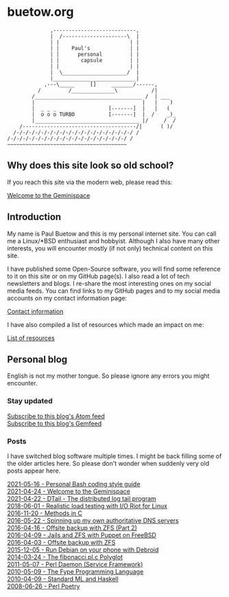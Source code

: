 # buetow.org

```
              ,---------------------------,
              |  /---------------------\  |
              | |                       | |
              | |    Paul's             | |
              | |      personal         | |
              | |       capsule         | |
              | |                       | |
              |  \_____________________/  |
              |___________________________|
            ,---\_____     []     _______/------,
          /         /______________\           /|
        /___________________________________ /  | ___
        |                                   |   |    )
        |  _ _ _                 [-------]  |   |   (
        |  o o o TURBO           [-------]  |  /    _)_
        |__________________________________ |/     /  /
    /-------------------------------------/|      ( )/
  /-/-/-/-/-/-/-/-/-/-/-/-/-/-/-/-/-/-/-/ /
/-/-/-/-/-/-/-/-/-/-/-/-/-/-/-/-/-/-/-/ /
~~~~~~~~~~~~~~~~~~~~~~~~~~~~~~~~~~~~~~~
```

## Why does this site look so old school?

If you reach this site via the modern web, please read this:

[Welcome to the Geminispace](./gemfeed/2021-04-24-welcome-to-the-geminispace.md)  

## Introduction

My name is Paul Buetow and this is my personal internet site. You can call me a Linux/*BSD enthusiast and hobbyist. Although I also have many other interests, you will encounter mostly (if not only) technical content on this site.

I have published some Open-Source software, you will find some reference to it on this site or on my GitHub page(s). I also read a lot of tech newsletters and blogs. I re-share the most interesting ones on my social media feeds. You can find links to my GitHub pages and to my social media accounts on my contact information page:

[Contact information](./contact-information.md)  

I have also compiled a list of resources which made an impact on me:

[List of resources](./resources.md)  

## Personal blog

English is not my mother tongue. So please ignore any errors you might encounter.

### Stay updated

[Subscribe to this blog's Atom feed](./gemfeed/atom.xml)  
[Subscribe to this blog's Gemfeed](./gemfeed/index.md)  

### Posts

I have switched blog software multiple times. I might be back filling some of the older articles here. So please don't wonder when suddenly very old posts appear here.

[2021-05-16 - Personal Bash coding style guide](./gemfeed/2021-05-16-personal-bash-coding-style-guide.md)  
[2021-04-24 - Welcome to the Geminispace](./gemfeed/2021-04-24-welcome-to-the-geminispace.md)  
[2021-04-22 - DTail - The distributed log tail program](./gemfeed/2021-04-22-dtail-the-distributed-log-tail-program.md)  
[2018-06-01 - Realistic load testing with I/O Riot for Linux](./gemfeed/2018-06-01-realistic-load-testing-with-ioriot-for-linux.md)  
[2016-11-20 - Methods in C](./gemfeed/2016-11-20-methods-in-c.md)  
[2016-05-22 - Spinning up my own authoritative DNS servers](./gemfeed/2016-05-22-spinning-up-my-own-authoritative-dns-servers.md)  
[2016-04-16 - Offsite backup with ZFS (Part 2)](./gemfeed/2016-04-16-offsite-backup-with-zfs-part2.md)  
[2016-04-09 - Jails and ZFS with Puppet on FreeBSD](./gemfeed/2016-04-09-jails-and-zfs-on-freebsd-with-puppet.md)  
[2016-04-03 - Offsite backup with ZFS](./gemfeed/2016-04-03-offsite-backup-with-zfs.md)  
[2015-12-05 - Run Debian on your phone with Debroid](./gemfeed/2015-12-05-run-debian-on-your-phone-with-debroid.md)  
[2014-03-24 - The fibonacci.pl.c Polyglot](./gemfeed/2014-03-24-the-fibonacci.pl.c-polyglot.md)  
[2011-05-07 - Perl Daemon (Service Framework)](./gemfeed/2011-05-07-perl-daemon-service-framework.md)  
[2010-05-09 - The Fype Programming Language](./gemfeed/2010-05-09-the-fype-programming-language.md)  
[2010-04-09 - Standard ML and Haskell](./gemfeed/2010-04-09-standard-ml-and-haskell.md)  
[2008-06-26 - Perl Poetry](./gemfeed/2008-06-26-perl-poetry.md)  
